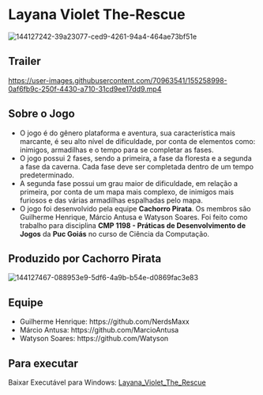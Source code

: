 <h1>Layana Violet The-Rescue</h1>

![144127242-39a23077-ced9-4261-94a4-464ae73bf51e](https://user-images.githubusercontent.com/70963541/155255263-b4d196d4-efb1-47a3-88a1-b0a26948232f.jpeg)

<h2>Trailer</h2>

https://user-images.githubusercontent.com/70963541/155258998-0af6fb9c-250f-4430-a710-31cd9ee17dd9.mp4

<h2>Sobre o Jogo</h2>

<ul>
  <li>O jogo é do gênero plataforma e aventura, sua característica mais marcante, é seu alto nível de dificuldade, por conta de elementos como: inimigos, armadilhas e o tempo para se completar as fases.</li>
  <li>O jogo possui 2 fases, sendo a primeira, a fase da floresta e a segunda a fase da caverna. Cada fase deve ser completada dentro de um tempo predeterminado.</li>
  <li>A segunda fase possui um grau maior de dificuldade, em relação a primeira, por conta de um mapa mais complexo, de inimigos mais furiosos e das várias armadilhas espalhadas pelo mapa.</li>
  <li>O jogo foi desenvolvido pela equipe <strong>Cachorro Pirata</strong>. Os membros são Guilherme Henrique, Márcio Antusa e Watyson Soares. Foi feito como trabalho para disciplina <strong>CMP 1198 - Práticas de Desenvolvimento de Jogos</strong> da <strong>Puc Goiás</strong> no curso de Ciência da Computação.</li>
</ul>  

<h2>Produzido por Cachorro Pirata</h2>

![144127467-088953e9-5df6-4a9b-b54e-d0869fac3e83](https://user-images.githubusercontent.com/70963541/155257037-7a0d9eda-0c9c-4d08-937e-41526415039f.jpeg)

<h2>Equipe</h2>

<ul>
  <li>Guilherme Henrique: https://github.com/NerdsMaxx</li>
  <li>Márcio Antusa: https://github.com/MarcioAntusa</li>
  <li>Watyson Soares: https://github.com/Watyson</li> 
</ul>

<h2>Para executar</h2>

<p>Baixar Executável para Windows: <a href="https://github.com/NerdsMaxx/JogoLayanaVioletGodot/blob/main/Layana%20Violet%20-%20The%20Rescue.exe/">Layana_Violet_The_Rescue</a></p>
